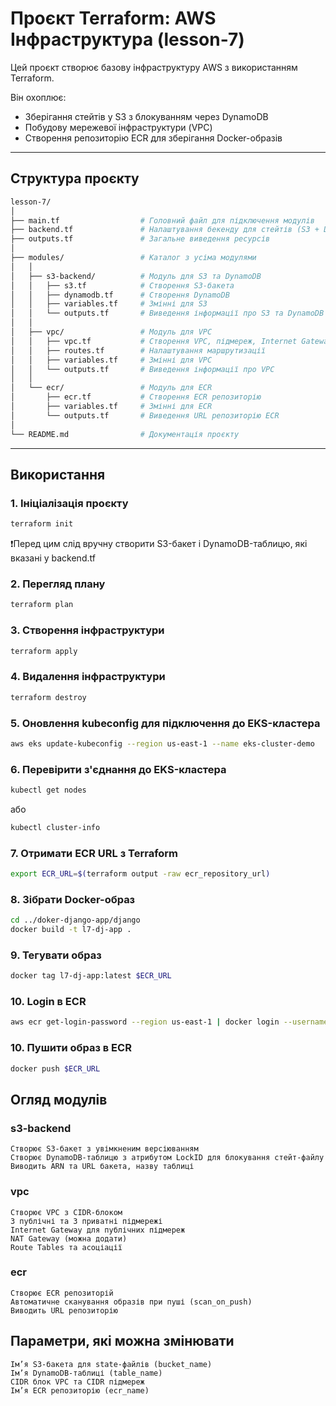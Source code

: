 # Проєкт Terraform: AWS Інфраструктура (lesson-7)

Цей проєкт створює базову інфраструктуру AWS з використанням Terraform.

Він охоплює:
- Зберігання стейтів у S3 з блокуванням через DynamoDB
- Побудову мережевої інфраструктури (VPC)
- Створення репозиторію ECR для зберігання Docker-образів

---

## Структура проєкту
```bash
lesson-7/
│
├── main.tf                  # Головний файл для підключення модулів
├── backend.tf               # Налаштування бекенду для стейтів (S3 + DynamoDB)
├── outputs.tf               # Загальне виведення ресурсів
│
├── modules/                 # Каталог з усіма модулями
│   │
│   ├── s3-backend/          # Модуль для S3 та DynamoDB
│   │   ├── s3.tf            # Створення S3-бакета
│   │   ├── dynamodb.tf      # Створення DynamoDB
│   │   ├── variables.tf     # Змінні для S3
│   │   └── outputs.tf       # Виведення інформації про S3 та DynamoDB
│   │
│   ├── vpc/                 # Модуль для VPC
│   │   ├── vpc.tf           # Створення VPC, підмереж, Internet Gateway
│   │   ├── routes.tf        # Налаштування маршрутизації
│   │   ├── variables.tf     # Змінні для VPC
│   │   └── outputs.tf       # Виведення інформації про VPC
│   │
│   └── ecr/                 # Модуль для ECR
│       ├── ecr.tf           # Створення ECR репозиторію
│       ├── variables.tf     # Змінні для ECR
│       └── outputs.tf       # Виведення URL репозиторію ECR
│
└── README.md                # Документація проєкту
```



---

## Використання

### 1. Ініціалізація проєкту

```bash
terraform init
```
❗️Перед цим слід вручну створити S3-бакет і DynamoDB-таблицю, які вказані у backend.tf

### 2. Перегляд плану
```bash
terraform plan
```

### 3. Створення інфраструктури
```bash
terraform apply
```

### 4. Видалення інфраструктури
```bash
terraform destroy
```

### 5. Оновлення kubeconfig для підключення до EKS-кластера
```bash
aws eks update-kubeconfig --region us-east-1 --name eks-cluster-demo
```

### 6. Перевірити з'єднання до EKS-кластера
```bash
kubectl get nodes
```
або

```bash
kubectl cluster-info
```

### 7. Отримати ECR URL з Terraform
```bash
export ECR_URL=$(terraform output -raw ecr_repository_url)
```

### 8. Зібрати Docker-образ
```bash
cd ../doker-django-app/django
docker build -t l7-dj-app .
```

### 9. Тегувати образ
```bash
docker tag l7-dj-app:latest $ECR_URL
```

### 10. Login в ECR
```bash
aws ecr get-login-password --region us-east-1 | docker login --username AWS --password-stdin $ECR_URL
```

### 10. Пушити образ в ECR
```bash
docker push $ECR_URL
```

## Огляд модулів

### s3-backend
    Створює S3-бакет з увімкненим версіюванням
    Створює DynamoDB-таблицю з атрибутом LockID для блокування стейт-файлу
    Виводить ARN та URL бакета, назву таблиці
### vpc
    Створює VPC з CIDR-блоком
    3 публічні та 3 приватні підмережі
    Internet Gateway для публічних підмереж
    NAT Gateway (можна додати)
    Route Tables та асоціації
### ecr
    Створює ECR репозиторій
    Автоматичне сканування образів при пуші (scan_on_push)
    Виводить URL репозиторію

## Параметри, які можна змінювати

    Ім’я S3-бакета для state-файлів (bucket_name)
    Ім’я DynamoDB-таблиці (table_name)
    CIDR блок VPC та CIDR підмереж
    Ім’я ECR репозиторію (ecr_name)